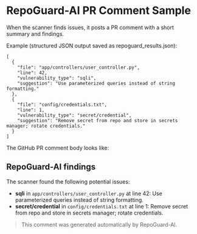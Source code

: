 # RepoGuard-AI PR Comment Sample

When the scanner finds issues, it posts a PR comment with a short summary and findings.

Example (structured JSON output saved as repoguard_results.json):

```
[
  {
    "file": "app/controllers/user_controller.py",
    "line": 42,
    "vulnerability_type": "sqli",
    "suggestion": "Use parameterized queries instead of string formatting."
  },
  {
    "file": "config/credentials.txt",
    "line": 1,
    "vulnerability_type": "secret/credential",
    "suggestion": "Remove secret from repo and store in secrets manager; rotate credentials." 
  }
]
```

The GitHub PR comment body looks like:

## RepoGuard-AI findings
The scanner found the following potential issues:

- **sqli** in `app/controllers/user_controller.py` at line 42: Use parameterized queries instead of string formatting.
- **secret/credential** in `config/credentials.txt` at line 1: Remove secret from repo and store in secrets manager; rotate credentials.

> This comment was generated automatically by RepoGuard-AI.
